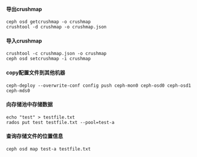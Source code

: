 #### 导出crushmap

    ceph osd getcrushmap -o crushmap
    crushtool -d crushmap -o crushmap.json

#### 导入crushmap
    
    crushtool -c crushmap.json -o crushmap
    ceph osd setcrushmap -i crushmap
    
#### copy配置文件到其他机器

    ceph-deploy --overwrite-conf config push ceph-mon0 ceph-osd0 ceph-osd1 ceph-mds0
    
#### 向存储池中存储数据

    echo "test" > testfile.txt
    rados put test testfile.txt --pool=test-a

#### 查询存储文件的位置信息
    
    ceph osd map test-a testfile.txt
